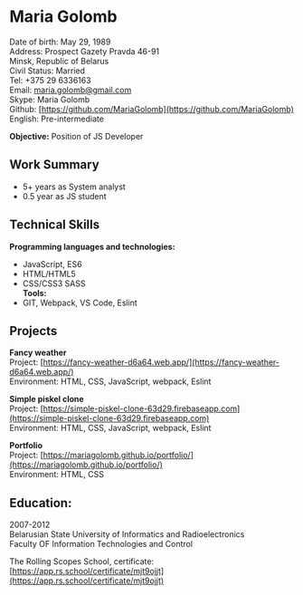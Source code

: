 # Maria Golomb #
 
Date of birth: May 29, 1989  
Address: Prospect Gazety Pravda 46-91  
Minsk, Republic of Belarus  
Civil Status: Married  
Tel: +375 29 6336163  
Email: maria.golomb@gmail.com  
Skype: Maria Golomb  
Github: [https://github.com/MariaGolomb](https://github.com/MariaGolomb)  
English: Pre-intermediate 
 
**Objective:** Position of JS Developer 
 
## Work Summary ## 
* 5+ years as System analyst 
* 0.5 year as JS student 
 
## Technical Skills ## 
**Programming languages and technologies:**  
* JavaScript, ES6 
* HTML/HTML5   
* CSS/CSS3 SASS  
**Tools:**  
* GIT, Webpack, VS Code, Eslint 
 
## Projects ## 
**Fancy weather**  
Project:  [https://fancy-weather-d6a64.web.app/](https://fancy-weather-d6a64.web.app/)  
Environment: HTML, CSS, JavaScript, webpack, Eslint 
 
**Simple piskel clone**  
Project: [https://simple-piskel-clone-63d29.firebaseapp.com](https://simple-piskel-clone-63d29.firebaseapp.com)  
Environment: HTML, CSS, JavaScript, webpack, Eslint 
 
**Portfolio**  
Project: [https://mariagolomb.github.io/portfolio/](https://mariagolomb.github.io/portfolio/)  
Environment: HTML, CSS 
 
## Education: ## 
2007-2012  
Belarusian State University of Informatics and Radioelectronics  
Faculty OF Information Technologies and Control  
  
The Rolling Scopes School, certificate:  
[https://app.rs.school/certificate/mjt9ojjt](https://app.rs.school/certificate/mjt9ojjt) 
